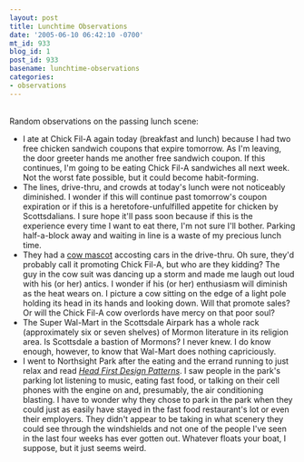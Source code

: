 ```yaml
---
layout: post
title: Lunchtime Observations
date: '2005-06-10 06:42:10 -0700'
mt_id: 933
blog_id: 1
post_id: 933
basename: lunchtime-observations
categories:
- observations
---
```

<br />Random observations on the passing lunch scene:<ul><li>I ate at Chick Fil-A again today (breakfast and lunch) because I had two free chicken sandwich coupons that expire tomorrow. As I'm leaving, the door greeter hands me another free sandwich coupon. If this continues, I'm going to be eating Chick Fil-A sandwiches all next week. Not the worst fate possible, but it could become habit-forming.</li><li>The lines, drive-thru, and crowds at today's lunch were not noticeably diminished. I wonder if this will continue past tomorrow's coupon expiration or if this is a heretofore-unfulfilled appetite for chicken by Scottsdalians. I sure hope it'll pass soon because if this is the experience every time I want to eat there, I'm not sure I'll bother. Parking half-a-block away and waiting in line is a waste of my precious lunch time.</li><li>They had a <a href="http://www.eatmorchikin.com/">cow mascot</a> accosting cars in the drive-thru. Oh sure, they'd probably call it promoting Chick Fil-A, but who are they kidding? The guy in the cow suit was dancing up a storm and made me laugh out loud with his (or her) antics. I wonder if his (or her) enthusiasm will diminish as the heat wears on. I picture a cow sitting on the edge of a light pole holding its head in its hands and looking down. Will that promote sales? Or will the Chick Fil-A cow overlords have mercy on that poor soul?</li><li>The Super Wal-Mart in the Scottsdale Airpark has a whole rack (approximately six or seven shelves) of Mormon literature in its religion area. Is Scottsdale a bastion of Mormons? I never knew. I do know enough, however, to know that Wal-Mart does nothing capriciously.</li><li>I went to Northsight Park after the eating and the errand running to just relax and read <a href="http://www.amazon.com/exec/obidos/ASIN/0596007124/bbrown-20/ref=nosim/" title="Amazon link"><cite>Head First Design Patterns</cite></a>. I saw people in the park's parking lot listening to music, eating fast food, or talking on their cell phones with the engine on and, presumably, the air conditioning blasting. I have to wonder why they chose to park in the park when they could just as easily have stayed in the fast food restaurant's lot or even their employers. They didn't appear to be taking in what scenery they could see through the windshields and not one of the people I've seen in the last four weeks has ever gotten out. Whatever floats your boat, I suppose, but it just seems weird.</li></ul><br /><br /><br />
